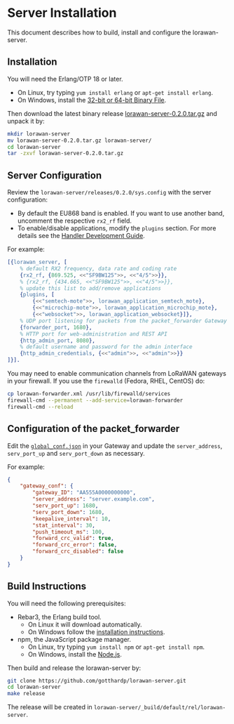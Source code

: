 # Server Installation

This document describes how to build, install and configure the lorawan-server.

## Installation

You will need the Erlang/OTP 18 or later.
 * On Linux, try typing `yum install erlang` or `apt-get install erlang`.
 * On Windows, install the [32-bit or 64-bit Binary File](http://www.erlang.org/downloads).

Then download the latest binary release
[lorawan-server-0.2.0.tar.gz](https://github.com/gotthardp/lorawan-server/releases)
and unpack it by:
```bash
mkdir lorawan-server
mv lorawan-server-0.2.0.tar.gz lorawan-server/
cd lorawan-server
tar -zxvf lorawan-server-0.2.0.tar.gz
```

## Server Configuration

Review the `lorawan-server/releases/0.2.0/sys.config` with the server configuration:
 * By default the EU868 band is enabled. If you want to use another band,
   uncomment the respective `rx2_rf` field.
 * To enable/disable applications, modify the `plugins` section. For more details
   see the [Handler Development Guide](Handlers.md).

For example:
```erlang
[{lorawan_server, [
    % default RX2 frequency, data rate and coding rate
    {rx2_rf, {869.525, <<"SF9BW125">>, <<"4/5">>}},
    % {rx2_rf, {434.665, <<"SF9BW125">>, <<"4/5">>}},
    % update this list to add/remove applications
    {plugins, [
        {<<"semtech-mote">>, lorawan_application_semtech_mote},
        {<<"microchip-mote">>, lorawan_application_microchip_mote},
        {<<"websocket">>, lorawan_application_websocket}]},
    % UDP port listening for packets from the packet_forwarder Gateway
    {forwarder_port, 1680},
    % HTTP port for web-administration and REST API
    {http_admin_port, 8080},
    % default username and password for the admin interface
    {http_admin_credentials, {<<"admin">>, <<"admin">>}}
]}].
```

You may need to enable communication channels from LoRaWAN gateways in your firewall.
If you use the `firewalld` (Fedora, RHEL, CentOS) do:
```bash
cp lorawan-forwarder.xml /usr/lib/firewalld/services
firewall-cmd --permanent --add-service=lorawan-forwarder
firewall-cmd --reload
```

## Configuration of the packet_forwarder

Edit the [`global_conf.json`](https://github.com/Lora-net/packet_forwarder/blob/master/lora_pkt_fwd/global_conf.json)
in your Gateway and update the `server_address`, `serv_port_up` and `serv_port_down` as necessary.

For example:
```json
{
    "gateway_conf": {
        "gateway_ID": "AA555A0000000000",
        "server_address": "server.example.com",
        "serv_port_up": 1680,
        "serv_port_down": 1680,
        "keepalive_interval": 10,
        "stat_interval": 30,
        "push_timeout_ms": 100,
        "forward_crc_valid": true,
        "forward_crc_error": false,
        "forward_crc_disabled": false
    }
}
```

## Build Instructions

You will need the following prerequisites:
 * Rebar3, the Erlang build tool.
   * On Linux it will download automatically.
   * On Windows follow the [installation instructions](https://www.rebar3.org/docs/getting-started).
 * npm, the JavaScript package manager.
   * On Linux, try typing `yum install npm` or `apt-get install npm`.
   * On Windows, install the [Node.js](https://nodejs.org/en/).

Then build and release the lorawan-server by:
```bash
git clone https://github.com/gotthardp/lorawan-server.git
cd lorawan-server
make release
```

The release will be created in `lorawan-server/_build/default/rel/lorawan-server`.
